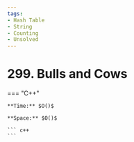 ```yaml
---
tags:
- Hash Table
- String
- Counting
- Unsolved
---
```



# 299. Bulls and Cows

=== "C++"

    **Time:** $O()$

    **Space:** $O()$

    ``` c++
    ```